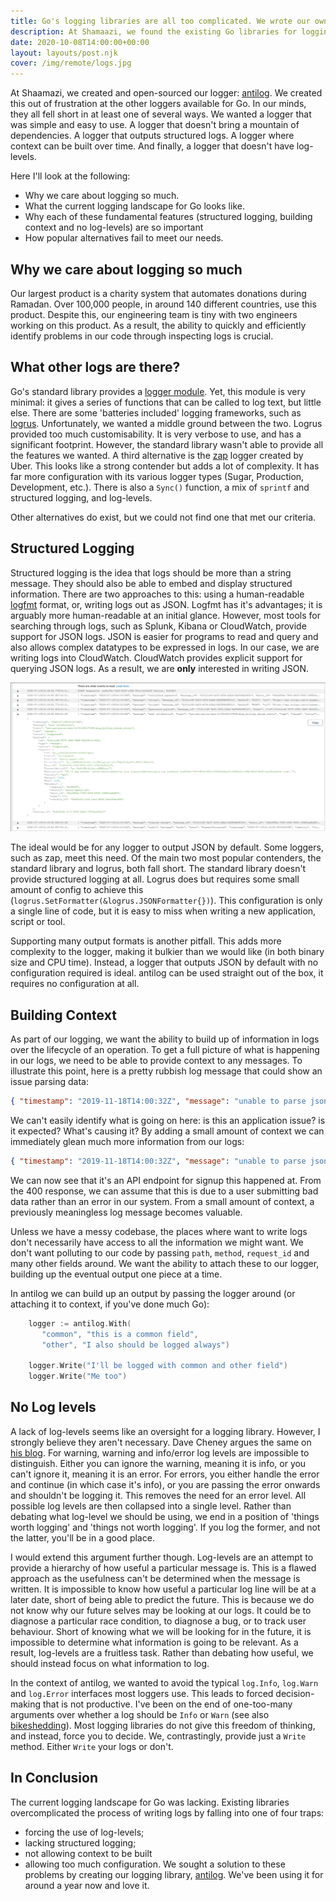```yaml
---
title: Go's logging libraries are all too complicated. We wrote our own. Here's why.
description: At Shamaazi, we found the existing Go libraries for logging overcomplicated and not neatly doing what we wanted. Instead, we wrote our own. Here's why.
date: 2020-10-08T14:00:00+00:00
layout: layouts/post.njk
cover: /img/remote/logs.jpg
---
```


At Shaamazi, we created and open-sourced our logger: [antilog](https://github.com/shamaazi/antilog). We created this
out of frustration at the other loggers available for Go. In our minds, they all fell short in at least one of several ways.
We wanted a logger that was simple and easy to use.
A logger that doesn't bring a mountain of dependencies.
A logger that outputs structured logs.
A logger where context can be built over time.
And finally, a logger that doesn't have log-levels.

Here I'll look at the following:
- Why we care about logging so much.
- What the current logging landscape for Go looks like.
- Why each of these fundamental features (structured logging, building context and no log-levels) are so important
- How popular alternatives fail to meet our needs.

## Why we care about logging so much

Our largest product is a charity system that automates donations during Ramadan. Over 100,000 people, in around 140
different countries, use this product. Despite this, our engineering team is tiny with two engineers working on this
product. As a result, the ability to quickly and efficiently identify problems in our code through inspecting logs is crucial.

## What other logs are there?

Go's standard library provides a [logger module](https://golang.org/pkg/log/). Yet, this module is very minimal:
it gives a series of functions that can be called to log text, but little else. There are some 'batteries included'
logging frameworks, such as [logrus](https://github.com/sirupsen/logrus). Unfortunately, we wanted a middle ground
between the two. Logrus provided too much customisability. It is very verbose to use, and has a significant footprint.
However, the standard library wasn't able to provide all the features we wanted. A third alternative is the
[zap](https://github.com/uber-go/zap) logger created by Uber. This looks like a strong contender but adds a lot of complexity.
It has far more configuration with its various logger types (Sugar, Production, Development, etc.).
There is also a `Sync()` function, a mix of `sprintf` and structured logging, and log-levels.

Other alternatives do exist, but we could not find one that met our criteria.

## Structured Logging

Structured logging is the idea that logs should be more than a string message. They should also be able to embed and
display structured information. There are two approaches to this: using a human-readable
[logfmt](https://brandur.org/logfmt) format, or, writing
logs out as JSON. Logfmt has it's advantages; it is arguably more human-readable at an initial glance. However, most
tools for searching through logs, such as Splunk, Kibana or CloudWatch, provide support for JSON logs. JSON is easier
for programs to read and query and also allows complex datatypes to be expressed in logs. In our case, we are writing
logs into CloudWatch. CloudWatch provides explicit support for querying JSON logs. As a result, we are **only** interested
in writing JSON.

![What our (test) logs look like in cloudwatch](/img/cloudwatch-logs.jpg)

The ideal would be for any logger to output JSON by default. Some loggers, such as zap, meet this need. Of the main two most
popular contenders, the standard library and logrus, both fall short. The standard library doesn't provide structured logging
at all. Logrus does but requires some small amount of config to achieve this (`logrus.SetFormatter(&logrus.JSONFormatter{})`).
This configuration is only a single line of code, but it is easy to miss when writing a new application, script or tool.


Supporting many output formats is another pitfall. This adds more complexity to the logger, making it bulkier than we would like
(in both binary size and CPU time). Instead, a logger that outputs JSON by default with no configuration required is ideal.
antilog can be used straight out of the box, it requires no configuration at all.

## Building Context

As part of our logging, we want the ability to build up of information in logs over the lifecycle of an operation.
To get a full picture of what is happening in our logs, we need to be able to provide context to any messages.
To illustrate this point, here is a pretty rubbish log message that could show an issue parsing data:
```json
{ "timestamp": "2019-11-18T14:00:32Z", "message": "unable to parse json" }
```
We can't easily identify what is going on here: is this an application issue? is it expected? What's causing it?
By adding a small amount of context we can immediately glean much more information from our logs:
```json
{ "timestamp": "2019-11-18T14:00:32Z", "message": "unable to parse json", "path": "/api/signup", "method": "POST", "status": 400, "request_id": "1234abc"}
```
We can now see that it's an API endpoint for signup this happened at. From the 400 response, we can assume that this is
due to a user submitting bad data rather than an error in our system. From a small amount of context, a previously
meaningless log message  becomes valuable.

Unless we have a messy codebase, the places where want to write logs don't necessarily have access to all
the information we might want. We don't want polluting to our code by passing `path`, `method`, `request_id` and many other
fields around. We want the ability to attach these to our logger, building up the eventual output one piece at a time.

In antilog we can build up an output by passing the logger around (or attaching it to context, if you've done much Go):
```go
    logger := antilog.With(
       "common", "this is a common field",
       "other", "I also should be logged always")

    logger.Write("I'll be logged with common and other field")
    logger.Write("Me too")
```

## No Log levels

A lack of log-levels seems like an oversight for a logging library. However, I strongly believe they aren't necessary.
Dave Cheney argues the same on [his blog](https://dave.cheney.net/2015/11/05/lets-talk-about-logging).
For warning, warning and info/error log levels are impossible to distinguish. Either you can ignore the warning, meaning it is info,
or you can't ignore it, meaning it is an error. For errors, you either handle the error and continue (in which case it's info), or
you are passing the error onwards and shouldn't be logging it.
This removes the need for an error level. All possible log levels are then collapsed into a single level.
Rather than debating what log-level we should be using, we end in a position of 'things worth logging' and 'things not worth logging'.
If you log the former, and not the latter, you'll be in a good place.

I would extend this argument further though. Log-levels are an attempt to provide a hierarchy of how useful a particular
message is. This is a flawed approach as the usefulness can't be determined when the message is written. It is impossible
to know how useful a particular log line will be at a later date, short of being able to predict the future. This is because
we do not know why our future selves may be looking at our logs. It could be to diagnose a particular race condition, to
diagnose a bug, or to track user behaviour. Short of knowing what we will be looking for in the future, it is impossible
to determine what information is going to be relevant. As a result, log-levels are a fruitless task. Rather than debating
how useful, we should instead focus on what information to log.

In the context of antilog, we wanted to avoid the typical `log.Info`, `log.Warn` and `log.Error` interfaces most
loggers use. This leads to forced decision-making that is not productive. I've been on the end of one-too-many arguments
over whether a log should be `Info` or `Warn` (see also [bikeshedding](https://en.wiktionary.org/wiki/bikeshedding)). Most
logging libraries do not give this freedom of thinking, and instead, force you to decide. We, contrastingly, provide
just a `Write` method. Either `Write` your logs or don't.

## In Conclusion

The current logging landscape for Go was lacking. Existing libraries overcomplicated the process of writing logs by
falling into one of four traps:
- forcing the use of log-levels;
- lacking structured logging;
- not allowing context to be built
- allowing too much configuration.
We sought a solution to these problems by creating our logging library, [antilog](https://github.com/shamaazi/antilog).
We've been using it for around a year now and love it.
